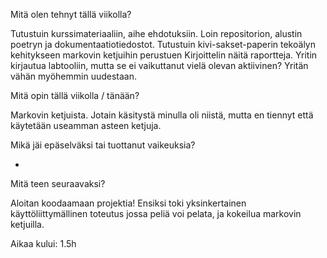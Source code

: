 Mitä olen tehnyt tällä viikolla?

Tutustuin kurssimateriaaliin, aihe ehdotuksiin.
Loin repositorion, alustin poetryn ja dokumentaatiotiedostot.
Tutustuin kivi-sakset-paperin tekoälyn kehitykseen markovin ketjuihin perustuen
Kirjoittelin näitä raportteja.
Yritin kirjautua labtooliin, mutta se ei vaikuttanut vielä olevan aktiivinen? Yritän vähän myöhemmin uudestaan.

Mitä opin tällä viikolla / tänään?

Markovin ketjuista. Jotain käsitystä minulla oli niistä, mutta en tiennyt että käytetään useamman asteen ketjuja.

Mikä jäi epäselväksi tai tuottanut vaikeuksia?

-

Mitä teen seuraavaksi?

Aloitan koodaamaan projektia! Ensiksi toki yksinkertainen käyttöliittymällinen toteutus jossa peliä voi pelata, ja kokeilua markovin ketjuilla.

Aikaa kului:
1.5h
